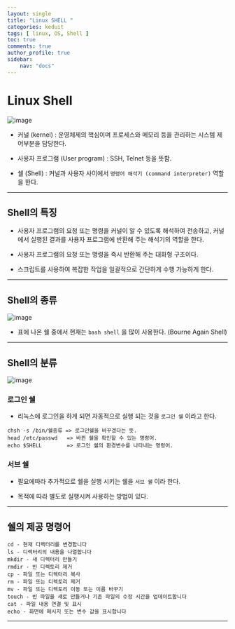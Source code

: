 ```yaml
---
layout: single
title: "Linux SHELL "
categories: keduit
tags: [ linux, OS, Shell ]
toc: true 
comments: true
author_profile: true
sidebar:
    nav: "docs"
---
```


# Linux Shell

![image](https://user-images.githubusercontent.com/128279031/229361062-fd0b7253-81d8-47b1-8265-d63a566362f7.png)

* 커널 (kernel) : 운영체제의 핵심이며 프로세스와 메모리 등을 관리하는 시스템 제어부분을 담당한다.

* 사용자 프로그램 (User program) : SSH, Telnet 등을 뜻함.


* 쉘 (Shell) : 커널과 사용자 사이에서 `명령어 해석기 (command interpreter)` 역할을 한다.

---

## Shell의 특징

* 사용자 프로그램의 요청 또는 명령을 커널이 알 수 있도록 해석하여 전송하고, 커널에서 실행된 결과를 사용자 프로그램에 반환해 주는 해석기의 역할을 한다.


* 사용자 프로그램의 요청 또는 명령을 즉시 반환해 주는 대화형 구조이다.


* 스크립트를 사용하여 복잡한 작업을 일괄적으로 간단하게 수행 가능하게 한다.

---

## Shell의 종류

![image](https://user-images.githubusercontent.com/128279031/229361428-4f2920f6-98ab-4002-98ff-31c86ff2a0e5.png)

* 표에 나온 쉘 중에서 현재는 `bash shell` 을 많이 사용한다. (Bourne Again Shell)

---

## Shell의 분류

![image](https://user-images.githubusercontent.com/128279031/229361659-7e5357d3-f0b2-42cb-85bb-2a70692a3b0b.png)

### 로그인 쉘

* 리눅스에 로그인을 하게 되면 자동적으로 실행 되는 것을 `로그인 쉘` 이라고 한다.

```
chsh -s /bin/쉘종류 => 로그인쉘을 바꾸겠다는 뜻.
head /etc/passwd   => 바뀐 쉘을 확인할 수 있는 명령어.
echo $SHELL        => 로그인 쉘의 환경변수를 나타내는 명령어.
```

### 서브 쉘

* 필요에따라 추가적으로 쉘을 실행 시키는 쉘을 `서브 쉘` 이라 한다.

* 목적에 따라 별도로 실행시켜 사용하는 방법이 있다.


---

## 쉘의 제공 명령어

```
cd - 현재 디렉터리를 변경합니다
ls - 디렉터리의 내용을 나열합니다
mkdir - 새 디렉터리 만들기
rmdir - 빈 디렉토리 제거
cp - 파일 또는 디렉터리 복사
rm - 파일 또는 디렉토리 제거
mv - 파일 또는 디렉토리 이동 또는 이름 바꾸기
touch - 빈 파일을 새로 만들거나 기존 파일의 수정 시간을 업데이트합니다
cat - 파일 내용 연결 및 표시
echo - 화면에 메시지 또는 변수 값을 표시합니다
```

---

